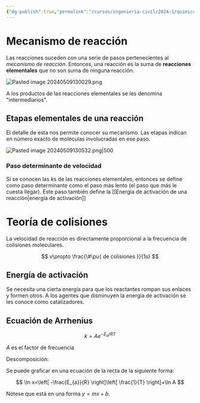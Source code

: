 ```yaml
---
{"dg-publish":true,"permalink":"/cursos/ingenieria-civil/2024-1/quimica-para-ingenieria/5-cinetica-quimica/modelo-teorico-de-cinetica-quimica/","tags":["I1QIM100E"]}
---
```


# Mecanismo de reacción

Las reacciones suceden con una serie de pasos pertenecientes al _mecanismo de reacción_. Entonces, una reacción es la suma de **reacciones elementales** que no son suma de ninguna reacción.

![Pasted image 20240509130029.png](/img/user/Cursos/Ingenier%C3%ADa%20Civil/2024-1/Qu%C3%ADmica%20para%20Ingenier%C3%ADa/5%20Cin%C3%A9tica%20Qu%C3%ADmica/attachments/Pasted%20image%2020240509130029.png)

A los productos de las reacciones elementales se les denomina "intermediarios".

## Etapas elementales de una reacción

El detalle de esta nos  permite conocer su mecanismo. Las etapas indican en número exacto de moléculas involucradas en ese paso.

![Pasted image 20240509130532.png|500](/img/user/Cursos/Ingenier%C3%ADa%20Civil/2024-1/Qu%C3%ADmica%20para%20Ingenier%C3%ADa/5%20Cin%C3%A9tica%20Qu%C3%ADmica/attachments/Pasted%20image%2020240509130532.png)

### Paso determinante de velocidad

Si se conocen las $k$s de las reacciones elementales, entonces se define como paso determinante como el paso más lento (el paso que más le cuesta llegar). Este paso también define la [[Energía de activación de una reacción\|energía de activación]]

# Teoría de colisiones

La velocidad de reacción es directamente proporcional a la frecuencia de colisiones moleculares.

$$
v\propto \frac{\#\pu{ de colisiones }}{1s}
$$
## Energía de activación

Se necesita una cierta energía para que los reactantes rompan sus enlaces y formen otros. A los agentes que disminuyen la energía de activación se les conoce como catalizadores.

## Ecuación de Arrhenius
$$
k=Ae^{-E_{a}/RT}
$$

$A$ es el factor de frecuencia

Descomposición:

Se puede graficar en una ecuación de la recta de la siguiente forma:

$$
\ln x=\left[ -\frac{E_{a}}{R} \right]\left[ \frac{1}{T} \right]+\ln A
$$

Nótese que está en una forma $y=mx+b$.
